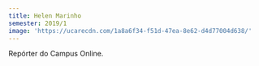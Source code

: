 ```yaml
---
title: Helen Marinho
semester: 2019/1
image: 'https://ucarecdn.com/1a8a6f34-f51d-47ea-8e62-d4d77004d638/'
---
```

Repórter do Campus Online.
